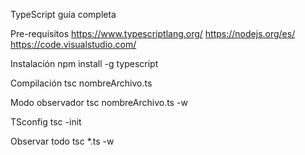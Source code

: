 TypeScript guía completa

Pre-requisitos
https://www.typescriptlang.org/
https://nodejs.org/es/
https://code.visualstudio.com/

Instalación
npm install -g typescript

Compilación
tsc nombreArchivo.ts

Modo observador
tsc nombreArchivo.ts -w

TSconfig
tsc -init

Observar todo
tsc *.ts -w

